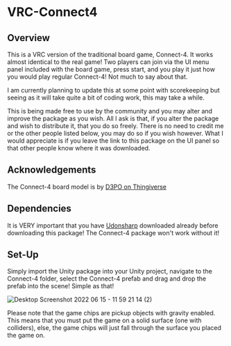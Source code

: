 # VRC-Connect4

## Overview
This is a VRC version of the traditional board game, Connect-4. It works almost identical to the real game! Two players can join via the UI menu panel included with the board game, press start, and you play it just how you would play regular Connect-4! Not much to say about that. 

I am currently planning to update this at some point with scorekeeping but seeing as it will take quite a bit of coding work, this may take a while.

This is being made free to use by the community and you may alter and improve the package as you wish. All I ask is that, if you alter the package and wish to distribute it, that you do so freely. There is no need to credit me or the other people listed below, you may do so if you wish however. What I would appreciate is if you leave the link to this package on the UI panel so that other people know where it was downloaded.


## Acknowledgements
The Connect-4 board model is by [D3PO on Thingiverse](https://www.thingiverse.com/thing:4702969)


## Dependencies
It is VERY important that you have [Udonsharp](https://github.com/vrchat-community/UdonSharp) downloaded already before downloading this package! The Connect-4 package won't work without it!


## Set-Up
Simply import the Unity package into your Unity project, navigate to the Connect-4 folder, select the Connect-4 prefab and drag and drop the prefab into the scene! Simple as that!

![Desktop Screenshot 2022 06 15 - 11 59 21 14 (2)](https://user-images.githubusercontent.com/99851805/173873700-d3882ff4-d36f-4c98-af32-7a1631467e40.jpg)

Please note that the game chips are pickup objects with gravity enabled. This means that you must put the game on a solid surface (one with colliders), else, the game chips will just fall through the surface you placed the game on.
